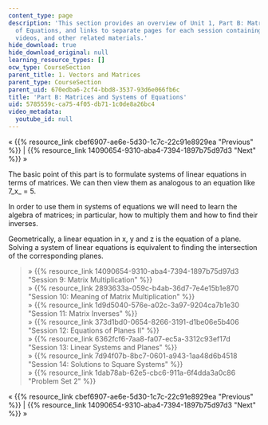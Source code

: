 ```yaml
---
content_type: page
description: 'This section provides an overview of Unit 1, Part B: Matrices and Systems
  of Equations, and links to separate pages for each session containing lecture notes,
  videos, and other related materials.'
hide_download: true
hide_download_original: null
learning_resource_types: []
ocw_type: CourseSection
parent_title: 1. Vectors and Matrices
parent_type: CourseSection
parent_uid: 670edba6-2cf4-bbd8-3537-93d6e066fb6c
title: 'Part B: Matrices and Systems of Equations'
uid: 5785559c-ca75-4f05-db71-1c0de8a26bc4
video_metadata:
  youtube_id: null
---
```


« {{% resource_link cbef6907-ae6e-5d30-1c7c-22c91e8929ea "Previous" %}} | {{% resource_link 14090654-9310-aba4-7394-1897b75d97d3 "Next" %}} »

The basic point of this part is to formulate systems of linear equations in terms of matrices. We can then view them as analogous to an equation like 7_x_ = 5.

In order to use them in systems of equations we will need to learn the algebra of matrices; in particular, how to multiply them and how to find their inverses.

Geometrically, a linear equation in x, y and z is the equation of a plane. Solving a system of linear equations is equivalent to finding the intersection of the corresponding planes.

> » {{% resource_link 14090654-9310-aba4-7394-1897b75d97d3 "Session 9: Matrix Multiplication" %}}  
> » {{% resource_link 2893633a-059c-b4ab-36d7-7e4e15b1e870 "Session 10: Meaning of Matrix Multiplication" %}}  
> » {{% resource_link 1d9d5040-576e-a02c-3a97-9204ca7b1e30 "Session 11: Matrix Inverses" %}}  
> » {{% resource_link 373d1bd0-0654-8266-3191-d1be06e5b406 "Session 12: Equations of Planes II" %}}  
> » {{% resource_link 6362fcf6-7aa8-fa07-ec5a-3312c93ef17d "Session 13: Linear Systems and Planes" %}}  
> » {{% resource_link 7d94f07b-8bc7-0601-a943-1aa48d6b4518 "Session 14: Solutions to Square Systems" %}}  
> » {{% resource_link 1dab78ab-62e5-cbc6-911a-6f4dda3a0c86 "Problem Set 2" %}}

« {{% resource_link cbef6907-ae6e-5d30-1c7c-22c91e8929ea "Previous" %}} | {{% resource_link 14090654-9310-aba4-7394-1897b75d97d3 "Next" %}} »
